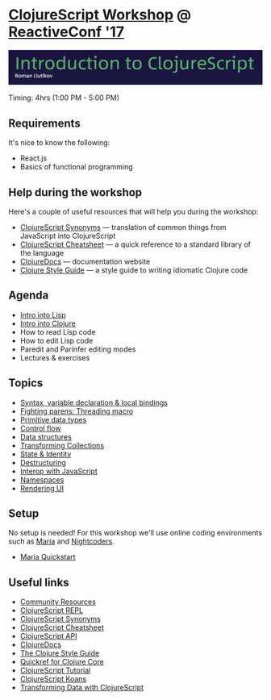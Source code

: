 # [ClojureScript Workshop](https://reactiveconf.com/workshop/introduction-to-clojurescript) @ [ReactiveConf '17](https://reactiveconf.com/2017/)

![](logo.png)

Timing: 4hrs (1:00 PM - 5:00 PM)

## Requirements

It's nice to know the following:

- React.js
- Basics of functional programming

## Help during the workshop

Here's a couple of useful resources that will help you during the workshop:

- [ClojureScript Synonyms](https://kanaka.github.io/clojurescript/web/synonym.html) — translation of common things from JavaScript into ClojureScript
- [ClojureScript Cheatsheet](http://cljs.info/cheatsheet/) — a quick reference to a standard library of the language
- [ClojureDocs](https://clojuredocs.org/) — documentation website
- [Clojure Style Guide](https://github.com/bbatsov/clojure-style-guide) — a style guide to writing idiomatic Clojure code

## Agenda

- [Intro into Lisp](https://github.com/roman01la/rc-cljs-workshop/blob/master/lisp_basics.pdf)
- [Intro into Clojure](https://clojure.org/about/rationale)
- How to read Lisp code
- How to edit Lisp code
- Paredit and Parinfer editing modes
- Lectures & exercises

## Topics

- [Syntax, variable declaration & local bindings](https://www.maria.cloud/gist/5947b43a1a990b45c0f6007a91505b3f)
- [Fighting parens: Threading macro](https://www.maria.cloud/gist/9eddaa7fa40b5957ed6eab46c3f37878)
- [Primitive data types](https://www.maria.cloud/gist/55b3b59f3b2e58bc6dbe954686e8f6c5)
- [Control flow](https://www.maria.cloud/gist/5efb1cd1cfae36f4f0a9daafc4391267)
- [Data structures](https://www.maria.cloud/gist/79d279c216d285fd290ee96b5044204c)
- [Transforming Collections](https://www.maria.cloud/gist/644f52f501aa7de1e929f88030f415c0)
- [State & Identity](https://www.maria.cloud/gist/afabe1d520a3bf13364facd1f593c991)
- [Destructuring](https://www.maria.cloud/gist/e6f25e53f9274ddad70fdcf5b2de9b48)
- [Interop with JavaScript](https://www.maria.cloud/gist/f44cd7efc1bc608ccbb82e30f32ec33a)
- [Namespaces](https://www.maria.cloud/gist/0e9b151cbdce36f877b4eab8e0bb41b2)
- [Rendering UI](https://www.maria.cloud/gist/339e96930ffaa4e6f6f10a63a592ce46)

## Setup

No setup is needed! For this workshop we'll use online coding environments such as [Maria](https://www.maria.cloud/) and [Nightcoders](http://nightcoders.net/).

- [Maria Quickstart](https://www.maria.cloud/quickstart)

## Useful links

- [Community Resources](http://clojure.org/community/resources)
- [ClojureScript REPL](http://jaredforsyth.com/reepl/)
- [ClojureScript Synonyms](https://kanaka.github.io/clojurescript/web/synonym.html)
- [ClojureScript Cheatsheet](http://cljs.info/cheatsheet/)
- [ClojureScript API](http://cljs.github.io/api/)
- [ClojureDocs](https://clojuredocs.org/)
- [The Clojure Style Guide](https://github.com/bbatsov/clojure-style-guide)
- [Quickref for Clojure Core](https://clojuredocs.org/quickref)
- [ClojureScript Tutorial](https://www.niwi.nz/cljs-workshop/)
- [ClojureScript Koans](http://clojurescriptkoans.com/)
- [Transforming Data with ClojureScript](http://langintro.com/cljsbook/)

